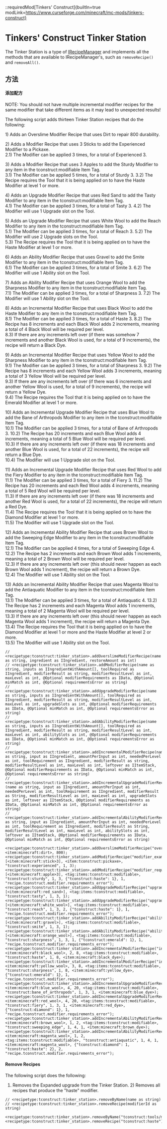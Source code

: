 ::requiredMod[Tinkers' Construct]{builtIn=true modLink=https://www.curseforge.com/minecraft/mc-mods/tinkers-construct}

# Tinkers' Construct Tinker Station

The Tinker Station is a type of [IRecipeManager](/vanilla/api/managers/IRecipeManager) and implements all the methods that are available to IRecipeManager's, such as `removeRecipe()` and `removeAll()`.

## 方法

#### 添加配方

NOTE: You should not have multiple incremental modifier recipes for the same modifier that take different items as it may lead to unexpected results!

The following script adds thirteen Tinker Station recipes that do the following:

1\) Adds an Overslime Modifier Recipe that uses Dirt to repair 800 durability.

2\) Adds a Modifier Recipe that uses 3 Sticks to add the Experienced Modifier to a Pickaxe.  
2.1\) The Modifier can be applied 3 times, for a total of Experienced 3.

3\) Adds a Modifier Recipe that uses 3 Apples to add the Sturdy Modifier to any item in the tconstruct:modifiable Item Tag.  
3.1\) The Modifier can be applied 5 times, for a total of Sturdy 3. 3.2\) The Recipe requires the Tool that it is being applied on to have the Haste Modifier at level 1 or more.

4\) Adds an Upgrade Modifier Recipe that uses Red Sand to add the Tasty Modifier to any item in the tconstruct:modifiable Item Tag.  
4.1\) The Modifier can be applied 3 times, for a total of Tasty 3. 4.2\) The Modifier will use 1 Upgrade slot on the Tool.

5\) Adds an Upgrade Modifier Recipe that uses White Wool to add the Reach Modifier to any item in the tconstruct:modifiable Item Tag.  
5.1\) The Modifier can be applied 3 times, for a total of Reach 3. 5.2\) The Modifier will use 2 Upgrade slots on the Tool.  
5.3\) The Recipe requires the Tool that it is being applied on to have the Haste Modifier at level 1 or more.

6\) Adds an Ability Modifier Recipe that uses Gravel to add the Smite Modifier to any item in the tconstruct:modifiable Item Tag.  
6.1\) The Modifier can be applied 3 times, for a total of Smite 3. 6.2\) The Modifier will use 1 Ability slot on the Tool.

7\) Adds an Ability Modifier Recipe that uses Orange Wool to add the Sharpness Modifier to any item in the tconstruct:modifiable Item Tag.  
7.1\) The Modifier can be applied 3 times, for a total of Sharpness 3. 7.2\) The Modifier will use 1 Ability slot on the Tool.

8\) Adds an Incremental Modifier Recipe that uses Black Wool to add the Haste Modifier to any item in the tconstruct:modifiable Item Tag.  
8.1\) The Modifier can be applied 3 times, for a total of Haste 3. 8.2\) The Recipe has 8 increments and each Black Wool adds 2 increments, meaning a total of 4 Black Wool will be required per level.  
8.3\) If there are any increments left over (if there was somehow 7 increments and another Black Wool is used, for a total of 9 increments), the recipe will return a Black Dye.

9\) Adds an Incremental Modifier Recipe that uses Yellow Wool to add the Sharpness Modifier to any item in the tconstruct:modifiable Item Tag.  
9.1\) The Modifier can be applied 3 times, for a total of Sharpness 3. 9.2\) The Recipe has 8 increments and each Yellow Wool adds 3 increments, meaning a total of 3 Yellow Wool will be required per level.  
9.3\) If there are any increments left over (if there was 6 increments and another Yellow Wool is used, for a total of 9 increments), the recipe will return a Yellow Dye.  
9.4\) The Recipe requires the Tool that it is being applied on to have the Emerald Modifier at level 1 or more.

10\) Adds an Incremental Upgrade Modifier Recipe that uses Blue Wool to add the Bane of Arthropods Modifier to any item in the tconstruct:modifiable Item Tag.  
10.1\) The Modifier can be applied 3 times, for a total of Bane of Arthropods 3. 10.2\) The Recipe has 20 increments and each Blue Wool adds 4 increments, meaning a total of 5 Blue Wool will be required per level.  
10.3\) If there are any increments left over (if there was 18 increments and another Blue Wool is used, for a total of 22 increments), the recipe will return a Blue Dye.  
10.4\) The Modifier will use 1 Upgrade slot on the Tool.

11\) Adds an Incremental Upgrade Modifier Recipe that uses Red Wool to add the Fiery Modifier to any item in the tconstruct:modifiable Item Tag.  
11.1\) The Modifier can be applied 3 times, for a total of Fiery 3. 11.2\) The Recipe has 20 increments and each Red Wool adds 4 increments, meaning a total of 5 Red Wool will be required per level.  
11.3\) If there are any increments left over (if there was 18 increments and another Red Wool is used, for a total of 22 increments), the recipe will return a Red Dye.  
11.4\) The Recipe requires the Tool that it is being applied on to have the Diamond Modifier at level 1 or more.  
11.5\) The Modifier will use 1 Upgrade slot on the Tool.

12\) Adds an Incremental Ability Modifier Recipe that uses Brown Wool to add the Sweeping Edge Modifier to any item in the tconstruct:modifiable Item Tag.  
12.1\) The Modifier can be applied 4 times, for a total of Sweeping Edge 4. 12.2\) The Recipe has 2 increments and each Brown Wool adds 1 increments, meaning a total of 2 Brown Wool will be required per level.  
12.3\) If there are any increments left over (this should never happen as each Brown Wool adds 1 increment), the recipe will return a Brown Dye.  
12.4\) The Modifier will use 1 Ability slot on the Tool.

13\) Adds an Incremental Ability Modifier Recipe that uses Magenta Wool to add the Antiaquatic Modifier to any item in the tconstruct:modifiable Item Tag.  
13.1\) The Modifier can be applied 3 times, for a total of Antiaquatic 4. 13.2\) The Recipe has 2 increments and each Magenta Wool adds 1 increments, meaning a total of 2 Magenta Wool will be required per level.  
13.3\) If there are any increments left over (this should never happen as each Magenta Wool adds 1 increment), the recipe will return a Magenta Dye.  
13.4\) The Recipe requires the Tool that it is being applied on to have the Diamond Modifier at level 1 or more and the Haste Modifier at level 2 or more.  
13.5\) The Modifier will use 1 Ability slot on the Tool.

```zenscript
// <recipetype:tconstruct:tinker_station>.addOverslimeModifierRecipe(name as string, ingredient as IIngredient, restoreAmount as int)
// <recipetype:tconstruct:tinker_station>.addModifierRecipe(name as string, inputs as IIngredientWithAmount[], toolRequired as IIngredient, modifierResult as string, modifierResultLevel as int, maxLevel as int, @Optional modifierRequirements as IData, @Optional minMatch as int, @Optional requirementsError as string)
// <recipetype:tconstruct:tinker_station>.addUpgradeModifierRecipe(name as string, inputs as IIngredientWithAmount[], toolRequired as IIngredient, modifierResult as string, modifierResultLevel as int, maxLevel as int, upgradeSlots as int, @Optional modifierRequirements as IData, @Optional minMatch as int, @Optional requirementsError as string)
// <recipetype:tconstruct:tinker_station>.addAbilityModifierRecipe(name as string, inputs as IIngredientWithAmount[], toolRequired as IIngredient, modifierResult as string, modifierResultLevel as int, maxLevel as int, abilitySlots as int, @Optional modifierRequirements as IData, @Optional minMatch as int, @Optional requirementsError as string)
// <recipetype:tconstruct:tinker_station>.addIncrementalModifierRecipe(name as string, input as IIngredient, amountPerInput as int, neededPerLevel as int, toolRequirement as IIngredient, modifierResult as string, modifierResultLevel as int, maxLevel as int, leftover as IItemStack, @Optional modifierRequirements as IData, @Optional minMatch as int, @Optional requirementsError as string)
// <recipetype:tconstruct:tinker_station>.addIncrementalUpgradeModifierRecipe (name as string, input as IIngredient, amountPerInput as int, neededPerLevel as int, toolRequirement as IIngredient, modifierResult as String, modifierResultLevel as int, maxLevel as int, upgradeSlots as int, leftover as IItemStack, @Optional modifierRequirements as IData, @Optional minMatch as int, @Optional requirementsError as string)
// <recipetype:tconstruct:tinker_station>.addIncrementalAbilityModifierRecipe(name as string, input as IIngredient, amountPerInput as int, neededPerLevel as int, toolRequirement as IIngredient, modifierResult as String, modifierResultLevel as int, maxLevel as int, abilitySlots as int, leftover as IItemStack, @Optional modifierRequirements as IData, @Optional minMatch as int, @Optional requirementsError as string)

<recipetype:tconstruct:tinker_station>.addOverslimeModifierRecipe("overslime_test", <item:minecraft:dirt>, 800);
<recipetype:tconstruct:tinker_station>.addModifierRecipe("modifier_example", [<item:minecraft:stick>3], <item:tconstruct:pickaxe>, "tconstruct:experienced", 1, 3);
<recipetype:tconstruct:tinker_station>.addModifierRecipe("modifier_requirements_example", [<item:minecraft:apple>3], <tag:items:tconstruct:modifiable>, "tconstruct:sturdy", 1, 3, {"tconstruct:haste": 1}, 1, "recipe.tconstruct.modifier.requirements_error");
<recipetype:tconstruct:tinker_station>.addUpgradeModifierRecipe("upgrade_modifier_example", [<item:minecraft:red_sand>], <tag:items:tconstruct:modifiable>, "tconstruct:tasty", 1, 3, 1);
<recipetype:tconstruct:tinker_station>.addUpgradeModifierRecipe("upgrade_modifier_requirements_example", [<item:minecraft:white_wool>], <tag:items:tconstruct:modifiable>, "tconstruct:reach", 1, 3, 2, {"tconstruct:haste": 1}, 1, "recipe.tconstruct.modifier.requirements_error");
<recipetype:tconstruct:tinker_station>.addAbilityModifierRecipe("ability_modifier_example", [<item:minecraft:gravel>], <tag:items:tconstruct:modifiable>, "tconstruct:smite", 1, 3, 1);
<recipetype:tconstruct:tinker_station>.addAbilityModifierRecipe("ability_modifier_requirements_example", [<item:minecraft:orange_wool>], <tag:items:tconstruct:modifiable>, "tconstruct:sharpness", 1, 3, 1, {"tconstruct:emerald": 1}, 1, "recipe.tconstruct.modifier.requirements_error");
<recipetype:tconstruct:tinker_station>.addIncrementalModifierRecipe("incremental_modifier_example", <item:minecraft:black_wool>, 2, 8, <tag:items:tconstruct:modifiable>, "tconstruct:haste", 1, 8, <item:minecraft:black_dye>);
<recipetype:tconstruct:tinker_station>.addIncrementalModifierRecipe("incremental_modifier_requirements_example", <item:minecraft:yellow_wool>, 3, 8, <tag:items:tconstruct:modifiable>, "tconstruct:sharpness", 1, 8, <item:minecraft:yellow_dye>, {"tconstruct:emerald": 1}, 1, "recipe.tconstruct.modifier.requirements_error");
<recipetype:tconstruct:tinker_station>.addIncrementalUpgradeModifierRecipe("incremental_upgrade_modifier_example", <item:minecraft:blue_wool>, 4, 20, <tag:items:tconstruct:modifiable>, "tconstruct:bane_of_arthropods", 1, 3, 1, <item:minecraft:blue_dye>);
<recipetype:tconstruct:tinker_station>.addIncrementalUpgradeModifierRecipe("incremental_upgrade_modifier_requirements_example", <item:minecraft:red_wool>, 4, 20, <tag:items:tconstruct:modifiable>, "tconstruct:fiery", 1, 3, 1, <item:minecraft:red_dye>, {"tconstruct:diamond": 1}, 1, "recipe.tconstruct.modifier.requirements_error");
<recipetype:tconstruct:tinker_station>.addIncrementalAbilityModifierRecipe("incremental_ability_modifier_example", <item:minecraft:brown_wool>, 1, 2, <tag:items:tconstruct:modifiable>, "tconstruct:sweeping_edge", 1, 4, 1, <item:minecraft:brown_dye>);
<recipetype:tconstruct:tinker_station>.addIncrementalAbilityModifierRecipe("incremental_ability_modifier_requirements_example", <item:minecraft:magenta_wool>, 1, 2, <tag:items:tconstruct:modifiable>, "tconstruct:antiaquatic", 1, 4, 1, <item:minecraft:magenta_wool>, {"tconstruct:diamond": 1, "tconstruct:haste": 2}, 2, "recipe.tconstruct.modifier.requirements_error");
```

#### Remove Recipes

The following script does the following:

1) Removes the Expanded upgrade from the Tinker Station. 2) Removes all recipes that produce the "haste" modifier.

```zenscript
// <recipetype:tconstruct:tinker_station>.removeByName(name as string)
// <recipetype:tconstruct:tinker_station>.removeRecipe(modifierId as string)

<recipetype:tconstruct:tinker_station>.removeByName("tconstruct:tools/modifiers/ability/expanded");
<recipetype:tconstruct:tinker_station>.removeRecipe("tconstruct:haste");
```
